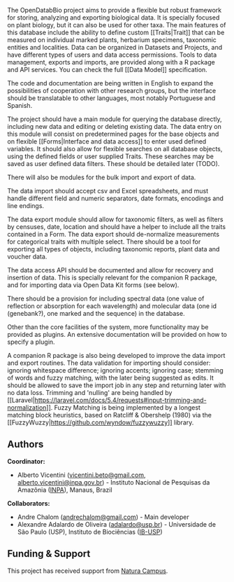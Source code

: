 The OpenDatabBio project aims to provide a flexible but robust framework for storing, analyzing and exporting biological data. It is specially focused on plant biology, but it can also be used for other taxa. The main features of this database include the ability to define custom [[Traits|Trait]] that can be measured on individual marked plants, herbarium specimens, taxonomic entities and localities. Data can be organized in Datasets and Projects, and have different types of users and data access permissions.  Tools to data management, exports and imports, are provided along with a R package and API services. You can check the full [[Data Model]] specification.

The code and documentation are being written in English to expand the possibilities of cooperation with other research groups, but the interface should be translatable to other languages, most notably Portuguese and Spanish.

The project should have a main module for querying the database directly, including new data and editing or deleting existing data. The data entry on this module will consist on predetermined pages for the base objects and on flexible [[Forms|Interface and data access]] to enter used defined variables. It should also allow for flexible searches on all database objects, using the defined fields or user supplied Traits. These searches may be saved as user defined data filters. These should be detailed later (TODO).

There will also be modules for the bulk import and export of data.

The data import should accept csv and Excel spreadsheets, and must handle different field and numeric separators, date formats, encodings and line endings.

The data export module should allow for taxonomic filters, as well as filters by censuses, date, location and should have a helper to include all the traits contained in a Form. The data export should de-normalize measurements for categorical traits with multiple select. There should be a tool for exporting all types of objects, including taxonomic reports, plant data and voucher data.

The data access API should be documented and allow for recovery and insertion of data. This is specially relevant for the companion R package, and for importing data via Open Data Kit forms (see below).

There should be a provision for including spectral data (one value of reflection or absorption for each wavelength) and molecular data (one id (genebank?), one marked and the sequence) in the database.

Other than the core facilities of the system, more functionality may be provided as plugins. An extensive documentation will be provided on how to specify a plugin.

A companion R package is also being developed to improve the data import and export routines. The data validation for importing should consider: ignoring whitespace difference; ignoring accents; ignoring case; stemming of words and fuzzy matching, with the later being suggested as edits. It should be allowed to save the import job in any step and returning later with no data loss. Trimming and 'nulling' are being handled by [[Laravel|https://laravel.com/docs/5.4/requests#input-trimming-and-normalization]]. Fuzzy Matching is being implemented by a longest matching block heuristics, based on Ratcliff & Obershelp (1980) via the [[FuzzyWuzzy|https://github.com/wyndow/fuzzywuzzy]] library. 

## Authors

**Coordinator:** 
- Alberto Vicentini (vicentini.beto@gmail.com, alberto.vicentini@inpa.gov.br) - Instituto Nacional de Pesquisas da Amazônia ([INPA](http://portal.inpa.gov.br/)), Manaus, Brazil

**Collaborators:**
- Andre Chalom (andrechalom@gmail.com) - Main developer 
- Alexandre Adalardo de Oliveira (adalardo@usp.br) - Universidade de São Paulo (USP), Instituto de Biociências ([IB-USP](http://www.ib.usp.br/en/))

## Funding & Support
This project has received support from [Natura Campus](http://www.naturacampus.com.br/cs/naturacampus/home).
